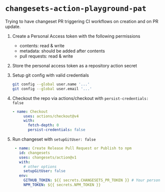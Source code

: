 # `changesets-action-playground-pat`

Trying to have changeset PR triggering CI workflows on creation and on PR update.

1. Create a Personal Access token with the following permissions
   - contents: read & write
   - metadata: should be added after contents
   - pull requests: read & write

2. Store the personal access token as a repository action secret

3. Setup git config with valid credentials

   ```sh
   git config --global user.name '...'
   git config --global user.email '...'
   ```

4. Checkout the repo via actions/checkout with `persist-credentials: false`

   ```yml
   - name: Checkout
        uses: actions/checkout@v4
        with:
          fetch-depth: 0
          persist-credentials: false 
   ```

5. Run changeset with `setupGitUser: false`

   ```yml
    - name: Create Release Pull Request or Publish to npm
      id: changesets
      uses: changesets/action@v1
      with:
        # other options
        setupGitUser: false
      env:
        GITHUB_TOKEN: ${{ secrets.CHANGESETS_PR_TOKEN }} # Your personal access token goes here
        NPM_TOKEN: ${{ secrets.NPM_TOKEN }}
   ```
